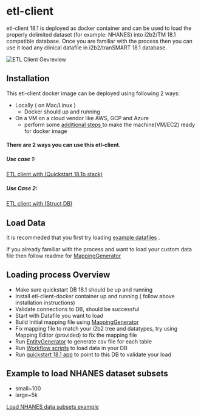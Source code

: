 # etl-client 

etl-client 18.1 is deployed as docker container and can be used to load the properly delimited dataset (for example: NHANES)  into i2b2/TM 18.1 compatible database. Once you are familiar with the process then you can use it load any clinical datafile in i2b2/tranSMART 18.1 database. 



![ETL Client Oevreview](https://github.com/hms-dbmi/etl-client-docker/blob/master/ETL-client-overview.png)

## Installation 

This etl-client docker image can be deployed using following 2 ways:

* Locally ( on Mac/Linux ) 
  * Docker should up and running 
* On a VM on a cloud vendor like AWS, GCP and Azure
  * perform some [additional steps ](https://github.com/hms-dbmi/etl-client-docker/blob/master/etl-client-AWS-EC2.md) to make the machine(VM/EC2) ready for docker image




#### There are 2 ways you can use this etl-client.
##### Use case 1: 
        
[ETL client with (Quickstart 18.1b stack)](https://github.com/hms-dbmi/etl-client-docker/blob/master/useCase1.md)

##### Use Case 2:

[ETL client with (Struct DB)](https://github.com/hms-dbmi/etl-client-docker/blob/master/useCase2.md)


## Load Data

It is recommeded that you first try loading [example datafiles](https://github.com/hms-dbmi/ETLToolSuite-MappingGenerator/tree/master/example) .


If you already familiar with the process and want to load your custom data file then follow readme for [MappingGenerator](https://github.com/hms-dbmi/ETLToolSuite-MappingGenerator)



## Loading process Overview


* Make sure quickstart DB 18.1 should be up and running
* Install etl-client-docker container up and running ( follow above installation instructions) 
* Validate connections to DB, should be successful
* Start with Datafile you want to load 
* Build Initial mapping file using [MappingGenerator](https://github.com/hms-dbmi/ETLToolSuite-MappingGenerator)
* Fix mapping file to match your i2b2 tree and datatypes, try using Mapping Editor (provided) to fix the mapping file
* Run [EntityGenerator](https://github.com/hms-dbmi/ETLToolSuite-MappingGenerator) to generate csv file for each table
* Run [Workflow scripts](https://github.com/hms-dbmi/ETLToolSuite-WorkflowScripts) to load data in your DB
* Run [quickstart 18.1 app](https://github.com/i2b2-tranSMART/i2b2transmart-quick-start) to point to this DB to validate your load

## Example to load NHANES dataset subsets 

* small~100 
* large~5k

[Load NHANES data subsets example](https://hms-dbmi.atlassian.net/wiki/spaces/AVL/pages/621183053/Quick+Start+ETL+Examples)

